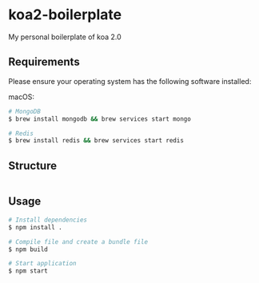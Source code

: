 # koa2-boilerplate
My personal boilerplate of koa 2.0

## Requirements
Please ensure your operating system has the following software installed:

macOS: 
```bash
# MongoDB
$ brew install mongodb && brew services start mongo

# Redis
$ brew install redis && brew services start redis
```

## Structure

```bash
```

## Usage

```bash
# Install dependencies
$ npm install .

# Compile file and create a bundle file
$ npm build

# Start application
$ npm start
```

